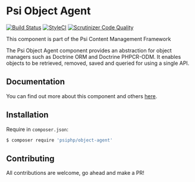 # Psi Object Agent

[![Build Status](https://travis-ci.org/psiphp/object-agent.svg?branch=master)](https://travis-ci.org/psiphp/object-agent)
[![StyleCI](https://styleci.io/repos/72651384/shield)](https://styleci.io/repos/72651384)
[![Scrutinizer Code
Quality](https://scrutinizer-ci.com/g/psiphp/object-agent/badges/quality-score.png?b=master)](https://scrutinizer-ci.com/g/psiphp/object-agent/?branch=master)

This component is part of the Psi Content Management Framework

The Psi Object Agent component provides an abstraction for object managers
such as Doctrine ORM and Doctrine PHPCR-ODM. It enables objects to be
retrieved, removed, saved and queried for using a single API.

## Documentation

You can find out more about this component and others
[here](https://psiphp.readthedocs.io/en/latest/components/object-agent/docs/index.html).

## Installation

Require in `composer.json`:

```bash
$ composer require 'psiphp/object-agent'
```

## Contributing

All contributions are welcome, go ahead and make a PR!
